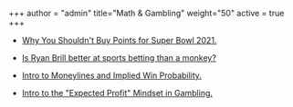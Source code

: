+++
author = "admin"
title="Math & Gambling"
weight="50"
active = true
+++

* [Why You Shouldn't Buy Points for Super Bowl 2021.](/dont_buy_points/)

* [Is Ryan Brill better at sports betting than a monkey?](/ryan_vs_monkey/)

* [Intro to Moneylines and Implied Win Probability.](/pdf/Moneylines.pdf)

* [Intro to the "Expected Profit" Mindset in Gambling.](/pdf/Betting.pdf)  
